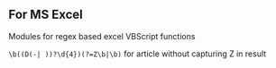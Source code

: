 ## For MS Excel

Modules for regex based excel VBScript functions

`\b((D(-| ))?\d{4})(?=Z\b|\b)` for article without capturing Z in result

